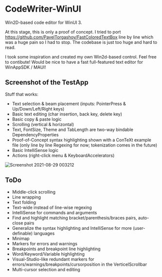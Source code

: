 
# CodeWriter-WinUI
Win2D-based code editor for WinUI 3.

At this stage, this is only a proof of concept. 
I tried to port https://github.com/PavelTorgashov/FastColoredTextBox line by line which was a huge pain so I had to stop. The codebase is just too huge and hard to read.

I took some inspiration and created my own Win2d-based control. Feel free to contibute! Would be nice to have a fast full-featured text editor for WinAppSDK / MAUI!

## Screenshot of the TestApp
Stuff that works:
- Text selection & beam placement (inputs: PointerPress & Up/Down/Left/Right keys)
- Basic text editing (char insertion, back key, delete key)
- Basic copy & paste logic
- Scrolling (vertical & horizontal)
- Text, FontSize, Theme and TabLength are two-way bindable DependencyProperties
- Proof-of-Concept syntax highlighting shown with a ConTeXt example file (only line by line Regexing for now; tokenization comes in the future)
- Basic IntelliSense logic
- Actions (right-click menu & KeyboardAccelerators)

![Screenshot 2021-08-29 003212](https://user-images.githubusercontent.com/13318246/131232558-c26f3c68-769e-4cf4-8304-fe11cf8d8489.jpg)

## ToDo
- Middle-click scrolling
- Line wrapping
- Text folding
- Text-wide instead of line-wise regexing
- IntelliSense for commands and arguments
- Find and highlight matching bracket/parenthesis/braces pairs, auto-close pairs
- Generalize the syntax highlighting and IntelliSense for more (user-definable) languages
- Minimap
- Markers for errors and warnings
- Breakpoints and breakpoint line highlighting
- Word/Keyword/Variable highlighting
- Visual-Studio-like redundant markers for errors/warnings/breakpoints/cursorposition in the VerticelScrollbar
- Multi-cursor selection and editing
